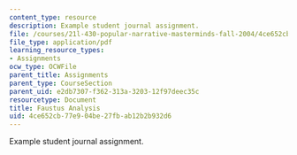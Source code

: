 ```yaml
---
content_type: resource
description: Example student journal assignment.
file: /courses/21l-430-popular-narrative-masterminds-fall-2004/4ce652cb77e904be27fbab12b2b932d6_MIT21L_430F04_analysis.pdf
file_type: application/pdf
learning_resource_types:
- Assignments
ocw_type: OCWFile
parent_title: Assignments
parent_type: CourseSection
parent_uid: e2db7307-f362-313a-3203-12f97deec35c
resourcetype: Document
title: Faustus Analysis
uid: 4ce652cb-77e9-04be-27fb-ab12b2b932d6
---
```

Example student journal assignment.

